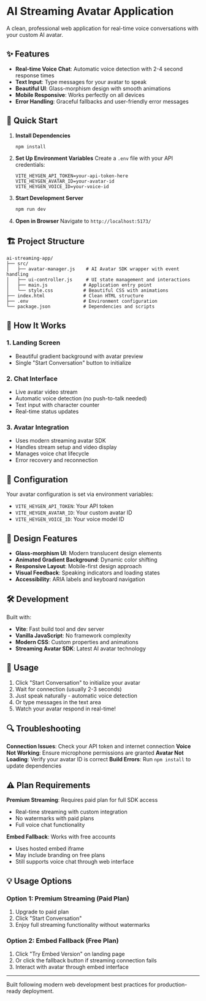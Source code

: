 # AI Streaming Avatar Application

A clean, professional web application for real-time voice conversations with your custom AI avatar.

## ✨ Features

- **Real-time Voice Chat**: Automatic voice detection with 2-4 second response times
- **Text Input**: Type messages for your avatar to speak
- **Beautiful UI**: Glass-morphism design with smooth animations
- **Mobile Responsive**: Works perfectly on all devices
- **Error Handling**: Graceful fallbacks and user-friendly error messages

## 🚀 Quick Start

1. **Install Dependencies**
   ```bash
   npm install
   ```

2. **Set Up Environment Variables**
   Create a `.env` file with your API credentials:
   ```env
   VITE_HEYGEN_API_TOKEN=your-api-token-here
   VITE_HEYGEN_AVATAR_ID=your-avatar-id
   VITE_HEYGEN_VOICE_ID=your-voice-id
   ```

3. **Start Development Server**
   ```bash
   npm run dev
   ```

4. **Open in Browser**
   Navigate to `http://localhost:5173/`

## 🏗️ Project Structure

```
ai-streaming-app/
├── src/
│   ├── avatar-manager.js    # AI Avatar SDK wrapper with event handling
│   ├── ui-controller.js     # UI state management and interactions
│   ├── main.js             # Application entry point
│   └── style.css           # Beautiful CSS with animations
├── index.html              # Clean HTML structure
├── .env                    # Environment configuration
└── package.json            # Dependencies and scripts
```

## 🎯 How It Works

### 1. Landing Screen
- Beautiful gradient background with avatar preview
- Single "Start Conversation" button to initialize

### 2. Chat Interface
- Live avatar video stream
- Automatic voice detection (no push-to-talk needed)
- Text input with character counter
- Real-time status updates

### 3. Avatar Integration
- Uses modern streaming avatar SDK
- Handles stream setup and video display
- Manages voice chat lifecycle
- Error recovery and reconnection

## 🔧 Configuration

Your avatar configuration is set via environment variables:

- `VITE_HEYGEN_API_TOKEN`: Your API token
- `VITE_HEYGEN_AVATAR_ID`: Your custom avatar ID
- `VITE_HEYGEN_VOICE_ID`: Your voice model ID

## 🎨 Design Features

- **Glass-morphism UI**: Modern translucent design elements
- **Animated Gradient Background**: Dynamic color shifting
- **Responsive Layout**: Mobile-first design approach
- **Visual Feedback**: Speaking indicators and loading states
- **Accessibility**: ARIA labels and keyboard navigation

## 🛠️ Development

Built with:
- **Vite**: Fast build tool and dev server
- **Vanilla JavaScript**: No framework complexity
- **Modern CSS**: Custom properties and animations
- **Streaming Avatar SDK**: Latest AI avatar technology

## 📝 Usage

1. Click "Start Conversation" to initialize your avatar
2. Wait for connection (usually 2-3 seconds)
3. Just speak naturally - automatic voice detection
4. Or type messages in the text area
5. Watch your avatar respond in real-time!

## 🔍 Troubleshooting

**Connection Issues**: Check your API token and internet connection
**Voice Not Working**: Ensure microphone permissions are granted
**Avatar Not Loading**: Verify your avatar ID is correct
**Build Errors**: Run `npm install` to update dependencies

## ⚠️ Plan Requirements

**Premium Streaming**: Requires paid plan for full SDK access
- Real-time streaming with custom integration
- No watermarks with paid plans
- Full voice chat functionality

**Embed Fallback**: Works with free accounts
- Uses hosted embed iframe
- May include branding on free plans
- Still supports voice chat through web interface

## 💡 Usage Options

### Option 1: Premium Streaming (Paid Plan)
1. Upgrade to paid plan
2. Click "Start Conversation"
3. Enjoy full streaming functionality without watermarks

### Option 2: Embed Fallback (Free Plan)
1. Click "Try Embed Version" on landing page
2. Or click the fallback button if streaming connection fails
3. Interact with avatar through embed interface

---

Built following modern web development best practices for production-ready deployment.